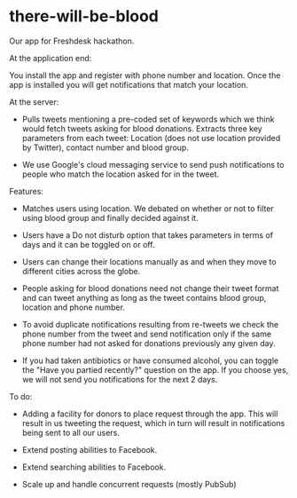 there-will-be-blood
===================

Our app for Freshdesk hackathon. 

At the application end:

You install the app and register with phone number and location. Once the app is installed you will get notifications that match your location.

At the server:

- Pulls tweets mentioning a pre-coded set of keywords which we think would fetch tweets asking for blood donations. Extracts three key parameters from each tweet: Location (does not use location provided by Twitter), contact number and blood group.

- We use Google's cloud messaging service to send push notifications to people who match the location asked for in the tweet. 


Features:

- Matches users using location. We debated on whether or not to filter using blood group and finally decided against it.

- Users have a Do not disturb option that takes parameters in terms of days and it can be toggled on or off.

- Users can change their locations manually as and when they move to different cities across the globe.

- People asking for blood donations need not change their tweet format and can tweet anything as long as the tweet contains blood group, location and phone number.

- To avoid duplicate notifications resulting from re-tweets we check the phone number from the tweet and send notification only if the same phone number had not asked for donations previously any given day.

- If you had taken antibiotics or have consumed alcohol, you can toggle the "Have you partied recently?" question on the app. If you choose yes, we will not send you notifications for the next 2 days.

To do:

- Adding a facility for donors to place request through the app. This will result in us tweeting the request, which in turn will result in notifications being sent to all our users.

- Extend posting abilities to Facebook. 

- Extend searching abilities to Facebook.

- Scale up and handle concurrent requests (mostly PubSub)


